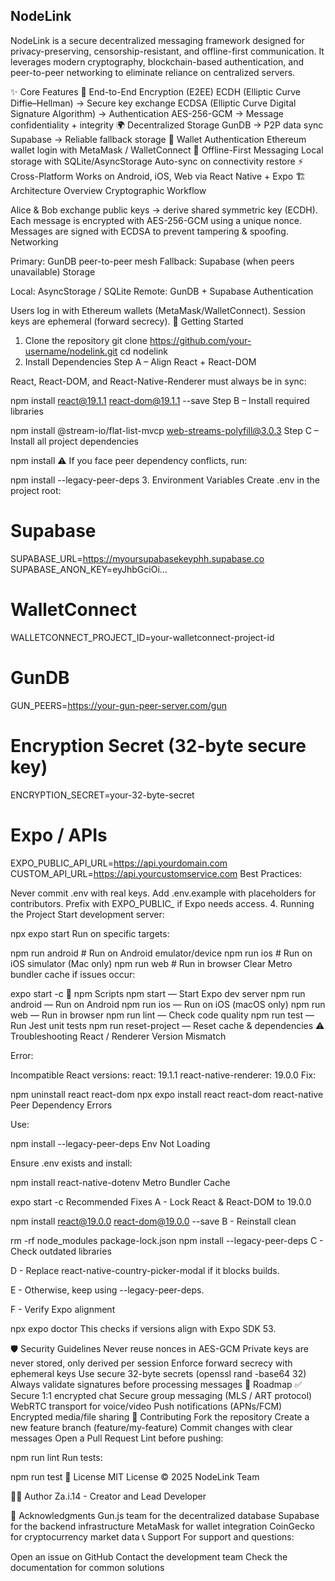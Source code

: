 ## NodeLink
NodeLink is a secure decentralized messaging framework designed for privacy-preserving, censorship-resistant, and offline-first communication.
It leverages modern cryptography, blockchain-based authentication, and peer-to-peer networking to eliminate reliance on centralized servers.

✨ Core Features
🔐 End-to-End Encryption (E2EE)
ECDH (Elliptic Curve Diffie–Hellman) → Secure key exchange
ECDSA (Elliptic Curve Digital Signature Algorithm) → Authentication
AES-256-GCM → Message confidentiality + integrity
🌍 Decentralized Storage
GunDB → P2P data sync
Supabase → Reliable fallback storage
📱 Wallet Authentication
Ethereum wallet login with MetaMask / WalletConnect
📶 Offline-First Messaging
Local storage with SQLite/AsyncStorage
Auto-sync on connectivity restore
⚡ Cross-Platform
Works on Android, iOS, Web via React Native + Expo
🏗️ Architecture Overview
Cryptographic Workflow

Alice & Bob exchange public keys → derive shared symmetric key (ECDH).
Each message is encrypted with AES-256-GCM using a unique nonce.
Messages are signed with ECDSA to prevent tampering & spoofing.
Networking

Primary: GunDB peer-to-peer mesh
Fallback: Supabase (when peers unavailable)
Storage

Local: AsyncStorage / SQLite
Remote: GunDB + Supabase
Authentication

Users log in with Ethereum wallets (MetaMask/WalletConnect).
Session keys are ephemeral (forward secrecy).
🚀 Getting Started
1. Clone the repository
git clone https://github.com/your-username/nodelink.git
cd nodelink
2. Install Dependencies
Step A – Align React + React-DOM

React, React-DOM, and React-Native-Renderer must always be in sync:

npm install react@19.1.1 react-dom@19.1.1 --save
Step B – Install required libraries

npm install @stream-io/flat-list-mvcp web-streams-polyfill@3.0.3
Step C – Install all project dependencies

npm install
⚠️ If you face peer dependency conflicts, run:

npm install --legacy-peer-deps
3. Environment Variables
Create .env in the project root:

# Supabase
SUPABASE_URL=https://myoursupabasekeyphh.supabase.co
SUPABASE_ANON_KEY=eyJhbGciOi...

# WalletConnect
WALLETCONNECT_PROJECT_ID=your-walletconnect-project-id

# GunDB
GUN_PEERS=https://your-gun-peer-server.com/gun

# Encryption Secret (32-byte secure key)
ENCRYPTION_SECRET=your-32-byte-secret

# Expo / APIs
EXPO_PUBLIC_API_URL=https://api.yourdomain.com
CUSTOM_API_URL=https://api.yourcustomservice.com
Best Practices:

Never commit .env with real keys.
Add .env.example with placeholders for contributors.
Prefix with EXPO_PUBLIC_ if Expo needs access.
4. Running the Project
Start development server:

npx expo start
Run on specific targets:

npm run android   # Run on Android emulator/device
npm run ios       # Run on iOS simulator (Mac only)
npm run web       # Run in browser
Clear Metro bundler cache if issues occur:

expo start -c
📜 npm Scripts
npm start — Start Expo dev server
npm run android — Run on Android
npm run ios — Run on iOS (macOS only)
npm run web — Run in browser
npm run lint — Check code quality
npm run test — Run Jest unit tests
npm run reset-project — Reset cache & dependencies
⚠️ Troubleshooting
React / Renderer Version Mismatch

Error:

Incompatible React versions:
react: 19.1.1
react-native-renderer: 19.0.0
Fix:

npm uninstall react react-dom
npx expo install react react-dom react-native
Peer Dependency Errors

Use:

npm install --legacy-peer-deps
Env Not Loading

Ensure .env exists and install:

npm install react-native-dotenv
Metro Bundler Cache

expo start -c
Recommended Fixes
A - Lock React & React-DOM to 19.0.0

npm install react@19.0.0 react-dom@19.0.0 --save
B - Reinstall clean

rm -rf node_modules package-lock.json
npm install --legacy-peer-deps
C - Check outdated libraries

D - Replace react-native-country-picker-modal if it blocks builds.

E - Otherwise, keep using --legacy-peer-deps.

F - Verify Expo alignment

npx expo doctor
This checks if versions align with Expo SDK 53.

🛡️ Security Guidelines
Never reuse nonces in AES-GCM
Private keys are never stored, only derived per session
Enforce forward secrecy with ephemeral keys
Use secure 32-byte secrets (openssl rand -base64 32)
Always validate signatures before processing messages
📌 Roadmap
✅ Secure 1:1 encrypted chat
Secure group messaging (MLS / ART protocol)
WebRTC transport for voice/video
Push notifications (APNs/FCM)
Encrypted media/file sharing
🤝 Contributing
Fork the repository
Create a new feature branch (feature/my-feature)
Commit changes with clear messages
Open a Pull Request
Lint before pushing:

npm run lint
Run tests:

npm run test
📜 License
MIT License © 2025 NodeLink Team

👨‍💻 Author
Za.i.14 - Creator and Lead Developer

🙏 Acknowledgments
Gun.js team for the decentralized database
Supabase for the backend infrastructure
MetaMask for wallet integration
CoinGecko for cryptocurrency market data
📞 Support
For support and questions:

Open an issue on GitHub
Contact the development team
Check the documentation for common solutions
